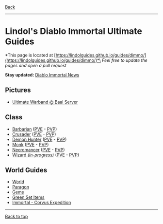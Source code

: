 [Back](../)

----

# Lindol's Diablo Immortal Ultimate Guides

*This page is located at [https://lindolguides.github.io/guides/dimmo/](https://lindolguides.github.io/guides/dimmo/)*\
*Feel free to update the pages and open a pull request*

**Stay updated:** [Diablo Immortal News](https://news.blizzard.com/en-us/diablo-immortal/)


## Pictures
- [Ultimate Warband @ Baal Server](./pix/)

## Class
- [Barbarian](./barbarian/)  ([PVE](./barbarian/#pve) - [PVP](./barbarian/#pvp))
- [Crusader](./crusader/) ([PVE](./crusader/#pve) - [PVP](./crusader/#pvp))
- [Demon Hunter](./dh/) ([PVE](./dh/#pve) - [PVP](./dh/#pvp))
- [Monk](./monk/) ([PVE](./monk/#pve) - [PVP](./monk/#pvp))
- [Necromancer](./necro/) ([PVE](./necro/#pve) - [PVP](./necro/#pvp))
- [Wizard *(in-progress)*](./wizard/) ([PVE](./wizard/#pve) - [PVP](./wizard/#pvp))

## World Guides
- [World](./world/)
- [Paragon](./paragon/)
- [Gems](./gems/)
- [Green Set Items](./greens/)
- [Immortal - Corvus Expedition](./corvus/)

----

[Back to top](./#)
